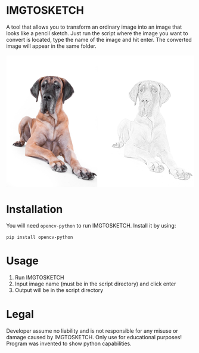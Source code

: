 # IMGTOSKETCH
A tool that allows you to transform an ordinary image into an image that looks like a pencil sketch. Just run the script where the image you want to convert is located, type the name of the image and hit enter. The converted image will appear in the same folder.<br/>
<br/>
<img src="IMGTOSKETCH.png"/>

# Installation
You will need `opencv-python` to run IMGTOSKETCH. Install it by using:
```
pip install opencv-python
```

# Usage
1. Run IMGTOSKETCH
2. Input image name (must be in the script directory) and click enter
3. Output will be in the script directory

# Legal
Developer assume no liability and is not responsible for any misuse or damage caused by IMGTOSKETCH. Only use for educational purposes! Program was invented to show python capabilities.
